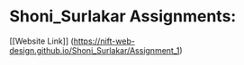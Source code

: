 # Shoni_Surlakar Assignments:
[[Website Link]] (https://nift-web-design.github.io/Shoni_Surlakar/Assignment_1)
